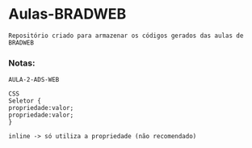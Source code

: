 # Aulas-BRADWEB
    Repositório criado para armazenar os códigos gerados das aulas de BRADWEB

### Notas:

    AULA-2-ADS-WEB
    
    CSS
    Seletor {
    propriedade:valor;
    propriedade:valor;
    }
    
    inline -> só utiliza a propriedade (não recomendado)
    
